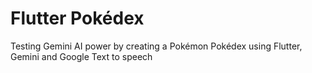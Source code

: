 # Flutter Pokédex
Testing Gemini AI power by creating a Pokémon Pokédex using Flutter, Gemini and Google Text to speech

